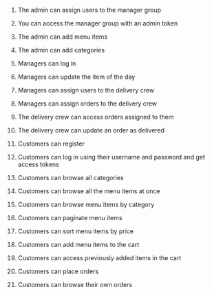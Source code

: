 1. The admin can assign users to the manager group

2. You can access the manager group with an admin token

3. The admin can add menu items

4. The admin can add categories

5. Managers can log in

6. Managers can update the item of the day

7. Managers can assign users to the delivery crew

8. Managers can assign orders to the delivery crew

9. The delivery crew can access orders assigned to them

10. The delivery crew can update an order as delivered

11. Customers can register

12. Customers can log in using their username and password and get access tokens

13. Customers can browse all categories

14. Customers can browse all the menu items at once

15. Customers can browse menu items by category

16. Customers can paginate menu items

17. Customers can sort menu items by price

18. Customers can add menu items to the cart

19. Customers can access previously added items in the cart

20. Customers can place orders

21. Customers can browse their own orders
